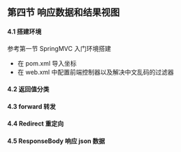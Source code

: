 ## 第四节 响应数据和结果视图

#### 4.1 搭建环境

参考第一节 SpringMVC 入门环境搭建

* 在 pom.xml 导入坐标
* 在 web.xml 中配置前端控制器以及解决中文乱码的过滤器


#### 4.2 返回值分类




#### 4.3 forward 转发




#### 4.4 Redirect 重定向



#### 4.5 ResponseBody 响应 json 数据